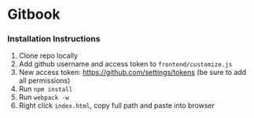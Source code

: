 # Gitbook


### Installation Instructions

1. Clone repo locally
2. Add github username and access token to `frontend/customize.js`
  1. New access token: https://github.com/settings/tokens (be sure to add all permissions)
3. Run `npm install`
4. Run `webpack -w`
5. Right click `index.html`, copy full path and paste into browser
